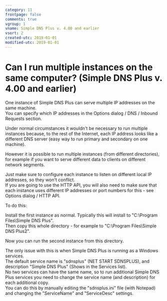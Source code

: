 ```yaml
---
category: 11
frontpage: false
comments: true
vgroup: 1
vname: Simple DNS Plus v. 4.00 and earlier
vsort: 2
created-utc: 2019-01-01
modified-utc: 2019-01-01
---
```

# Can I run multiple instances on the same computer? (Simple DNS Plus v. 4.00 and earlier)

One instance of Simple DNS Plus can serve multiple IP addresses on the same machine.  
You can specify which IP addresses in the Options dialog / DNS / Inbound Requests section.

Under normal circumstances it wouldn't be necessary to run multiple instances because, to the rest of the Internet, each IP address looks like a different DNS server (easy way to run primary and secondary on one machine).

However it is possible to run multiple instances (from different directories), for example if you want to serve different data to clients on different network segments.

Just make sure to configure each instance to listen on different local IP addresses, so they won't conflict.  
If you are going to use the HTTP API, you will also need to make sure that each instance uses different IP addresses or port numbers for this - see Options dialog / HTTP API.

To do this:

Install the first instance as normal. Typically this will install to "C:\Program Files\Simple DNS Plus".  
Then copy this whole directory - for example to "C:\Program Files\Simple DNS Plus2".

Now you can run the second instance from this directory.

The only issue with this is when Simple DNS Plus is running as a Windows services.  
The default service name is "sdnsplus" (NET START SDNSPLUS), and description "Simple DNS Plus" (Shows in the Services list).  
No two services can have the same name, so to run additional Simple DNS Plus services you need to change the service name (and description) for each additional copy.  
You can do this by manually editing the "sdnsplus.ini" file (with Notepad) and changing the "ServiceName" and "ServiceDesc" settings.